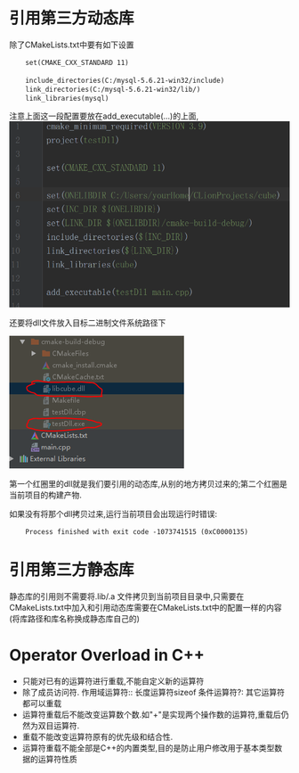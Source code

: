 # 引用第三方动态库
除了CMakeLists.txt中要有如下设置
                
        set(CMAKE_CXX_STANDARD 11)

        include_directories(C:/mysql-5.6.21-win32/include)
        link_directories(C:/mysql-5.6.21-win32/lib/)
        link_libraries(mysql)
       

注意上面这一段配置要放在add_executable(...)的上面,![如下图](../am/cntr/cmake.PNG)

还要将dll文件放入目标二进制文件系统路径下

![如下图](../am/cntr/relative.PNG)

第一个红圈里的dll就是我们要引用的动态库,从别的地方拷贝过来的;第二个红圈是当前项目的构建产物.

如果没有将那个dll拷贝过来,运行当前项目会出现运行时错误:

        Process finished with exit code -1073741515 (0xC0000135)

# 引用第三方静态库
静态库的引用则不需要将.lib/.a 文件拷贝到当前项目目录中,只需要在CMakeLists.txt中加入和引用动态库需要在CMakeLists.txt中的配置一样的内容(将库路径和库名称换成静态库自己的)

# Operator Overload in C++
* 只能对已有的运算符进行重载,不能自定义新的运算符
* 除了成员访问符. 作用域运算符:: 长度运算符sizeof 条件运算符?:  其它运算符都可以重载
* 运算符重载后不能改变运算数个数.如"+"是实现两个操作数的运算符,重载后仍然为双目运算符.
* 重载不能改变运算符原有的优先级和结合性.
* 运算符重载不能全部是C++的内置类型,目的是防止用户修改用于基本类型数据的运算符性质
